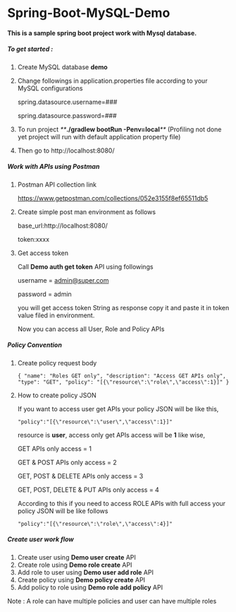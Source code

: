 # Spring-Boot-MySQL-Demo

#### This is a sample spring boot project work with Mysql database.

##### To get started :


1) Create MySQL database **demo**

2) Change followings in application.properties file according to your MySQL configurations

    spring.datasource.username=###
    
    spring.datasource.password=###
  
3) To run project _**_**./gradlew bootRun -Penv=local**_**_ (Profiling not 
done yet project will run with default 
application property file)

4) Then go to http://localhost:8080/



##### Work with APIs using Postman

1) Postman API collection link

    https://www.getpostman.com/collections/052e3155f8ef65511db5
    
2) Create simple post man environment as follows

    base_url:http://localhost:8080/
    
    token:xxxx
    
3) Get access token

    Call **Demo auth get token** API using followings
    
    username = admin@super.com
    
    password = admin
    
    you will get access token String as response copy it and paste it in 
    token value filed in environment.
    
    Now you can access all User, Role and Policy APIs 
    



##### Policy Convention 

1)  Create policy request body

    `{
        "name": "Roles GET only",
        "description": "Access GET APIs only",
        "type": "GET",
        "policy": "[{\"resource\":\"role\",\"access\":1}]"
    }`

2) How to create policy JSON

    If you want to access user get APIs your policy JSON will be like this,
    
    `"policy":"[{\"resource\":\"user\",\"access\":1}]"`
    
    resource is **user**, access only get APIs access will be **1** like wise,
    
    GET APIs only access = 1
    
    GET & POST APIs only access = 2
    
    GET, POST & DELETE APIs only access = 3  
    
    GET, POST, DELETE & PUT APIs only access = 4
    
    According to this if you need to access ROLE APIs with full 
    access your policy JSON will be like follows
    
    `"policy":"[{\"resource\":\"role\",\"access\":4}]"`
    

##### Create user work flow

1) Create user using **Demo user create** API
2) Create role using **Demo role create** API
3) Add role to user using **Demo user add role** API
4) Create policy using **Demo policy create** API
5) Add policy to role using **Demo role add policy** API

Note : A role can have multiple policies and user can have multiple roles

